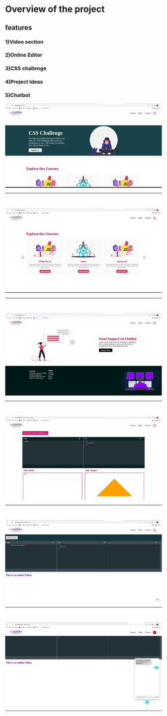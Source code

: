 # Overview of the project
## features 
### 1)Video section
### 2)Online Editor
### 3)CSS challenge
### 4)Project Ideas
### 5)Chatbot

<img src="./src/assets/page1.jpeg" />
<hr />
<br />
<br />
<img src="./src/assets/page2.jpeg" />
<hr />
<br />
<br />
<img src="./src/assets/page3.jpeg" />
<hr />
<br />
<br />
<img src="./src/assets/page4.jpeg" />
<hr />
<br />
<br />
<img src="./src/assets/page5.jpeg" />
<hr />
<br />
<br />
<img src="./src/assets/page6.jpeg" />
<hr />
<br />
<br />



